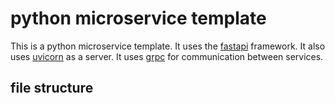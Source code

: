 # python microservice template

This is a python microservice template.
It uses the [fastapi](https://fastapi.tiangolo.com/) framework.
It also uses [uvicorn](https://www.uvicorn.org/) as a server.
It uses [grpc](https://grpc.io/) for communication between services.

## file structure
